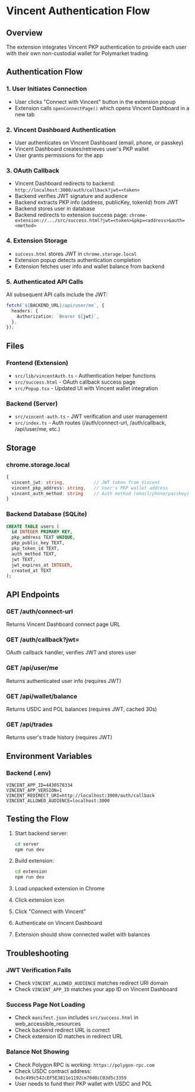 # Vincent Authentication Flow

## Overview

The extension integrates Vincent PKP authentication to provide each user with their own non-custodial wallet for Polymarket trading.

## Authentication Flow

### 1. User Initiates Connection

- User clicks "Connect with Vincent" button in the extension popup
- Extension calls `openConnectPage()` which opens Vincent Dashboard in a new tab

### 2. Vincent Dashboard Authentication

- User authenticates on Vincent Dashboard (email, phone, or passkey)
- Vincent Dashboard creates/retrieves user's PKP wallet
- User grants permissions for the app

### 3. OAuth Callback

- Vincent Dashboard redirects to backend: `http://localhost:3000/auth/callback?jwt=<token>`
- Backend verifies JWT signature and audience
- Backend extracts PKP info (address, publicKey, tokenId) from JWT
- Backend stores user in database
- Backend redirects to extension success page: `chrome-extension://.../src/success.html?jwt=<token>&pkp=<address>&auth=<method>`

### 4. Extension Storage

- `success.html` stores JWT in `chrome.storage.local`
- Extension popup detects authentication completion
- Extension fetches user info and wallet balance from backend

### 5. Authenticated API Calls

All subsequent API calls include the JWT:

```typescript
fetch(`${BACKEND_URL}/api/user/me`, {
  headers: {
    Authorization: `Bearer ${jwt}`,
  },
});
```

## Files

### Frontend (Extension)

- `src/lib/vincentAuth.ts` - Authentication helper functions
- `src/success.html` - OAuth callback success page
- `src/Popup.tsx` - Updated UI with Vincent wallet integration

### Backend (Server)

- `src/vincent-auth.ts` - JWT verification and user management
- `src/index.ts` - Auth routes (/auth/connect-url, /auth/callback, /api/user/me, etc.)

## Storage

### chrome.storage.local

```typescript
{
  vincent_jwt: string,           // JWT token from Vincent
  vincent_pkp_address: string,   // User's PKP wallet address
  vincent_auth_method: string    // Auth method (email/phone/passkey)
}
```

### Backend Database (SQLite)

```sql
CREATE TABLE users (
  id INTEGER PRIMARY KEY,
  pkp_address TEXT UNIQUE,
  pkp_public_key TEXT,
  pkp_token_id TEXT,
  auth_method TEXT,
  jwt TEXT,
  jwt_expires_at INTEGER,
  created_at TEXT
);
```

## API Endpoints

### GET /auth/connect-url

Returns Vincent Dashboard connect page URL

### GET /auth/callback?jwt=<token>

OAuth callback handler, verifies JWT and stores user

### GET /api/user/me

Returns authenticated user info (requires JWT)

### GET /api/wallet/balance

Returns USDC and POL balances (requires JWT, cached 30s)

### GET /api/trades

Returns user's trade history (requires JWT)

## Environment Variables

### Backend (.env)

```env
VINCENT_APP_ID=4430578334
VINCENT_APP_VERSION=1
VINCENT_REDIRECT_URI=http://localhost:3000/auth/callback
VINCENT_ALLOWED_AUDIENCE=localhost:3000
```

## Testing the Flow

1. Start backend server:

   ```bash
   cd server
   npm run dev
   ```

2. Build extension:

   ```bash
   cd extension
   npm run dev
   ```

3. Load unpacked extension in Chrome
4. Click extension icon
5. Click "Connect with Vincent"
6. Authenticate on Vincent Dashboard
7. Extension should show connected wallet with balances

## Troubleshooting

### JWT Verification Fails

- Check `VINCENT_ALLOWED_AUDIENCE` matches redirect URI domain
- Check `VINCENT_APP_ID` matches your app ID on Vincent Dashboard

### Success Page Not Loading

- Check `manifest.json` includes `src/success.html` in web_accessible_resources
- Check backend redirect URL is correct
- Check extension ID matches in redirect URL

### Balance Not Showing

- Check Polygon RPC is working: `https://polygon-rpc.com`
- Check USDC contract address: `0x3c499c542cEF5E3811e1192ce70d8cC03d5c3359`
- User needs to fund their PKP wallet with USDC and POL

